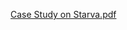[Case Study on Starva.pdf](https://github.com/user-attachments/files/16884097/Case.Study.on.Starva.pdf)
